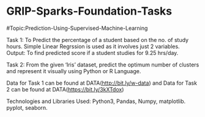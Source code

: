 # GRIP-Sparks-Foundation-Tasks

#Topic:Prediction-Using-Supervised-Machine-Learning

Task 1: To Predict the percentage of a student based on the no. of study hours. Simple Linear Regrssion is used as it involves just 2 variables. Output: To find predicted score if a student studies for 9.25 hrs/day.

Task 2: From the given ‘Iris’ dataset, predict the optimum number of clusters and represent it visually using Python or R Language.

Data for Task 1 can be found at DATA(http://bit.ly/w-data) and 
Data for Task 2 can be found at DATA(https://bit.ly/3kXTdox)

Technologies and Libraries Used:
Python3, Pandas, Numpy, matplotlib. pyplot, seaborn.
